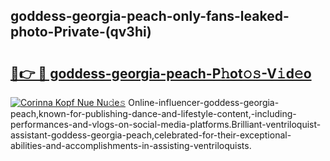 ## goddess-georgia-peach-only-fans​-leaked-photo​-Private-(qv3hi)


# <h2><a href="https://mediaupload.pro?title=goddess-georgia-peach&ref=git">🔗👉 🔴 goddess-georgia-peach-P𝚑ot𝚘𝚜-V𝚒d𝚎o</a></h2>

[![Corinna Kopf Nue Nu𝚍e𝚜](https://i.imgur.com/0qMVB7G.gif)](https://mediaupload.pro?title=goddess-georgia-peach&ref=git)
Online-influencer-goddess-georgia-peach,known-for-publishing-dance-and-lifestyle-content,-including-performances-and-vlogs-on-social-media-platforms.Brilliant-ventriloquist-assistant-goddess-georgia-peach,celebrated-for-their-exceptional-abilities-and-accomplishments-in-assisting-ventriloquists.  